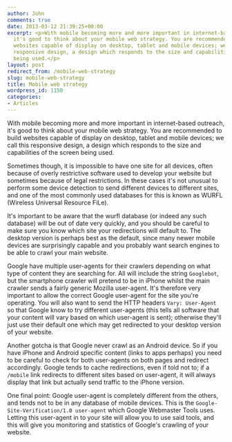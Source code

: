 ```yaml
---
author: John
comments: true
date: 2013-03-12 21:39:25+00:00
excerpt: <p>With mobile becoming more and more important in internet-based outreach,
  it's good to think about your mobile web strategy. You are recommended to build
  websites capable of display on desktop, tablet and mobile devices; we call this
  responsive design, a design which responds to the size and capabilities of the screen
  being used.</p>
layout: post
redirect_from: /mobile-web-strategy
slug: mobile-web-strategy
title: Mobile web strategy
wordpress_id: 1150
categories:
- Articles
---
```


With mobile becoming more and more important in internet-based outreach, it's good to think about your mobile web strategy. You are recommended to build websites capable of display on desktop, tablet and mobile devices; we call this responsive design, a design which responds to the size and capabilities of the screen being used.




Sometimes though, it is impossible to have one site for all devices, often because of overly restrictive software used to develop your website but sometimes because of legal restrictions. In these cases it's not unusual to perform some device detection to send different devices to different sites, and one of the most commonly used databases for this is known as WURFL (Wireless Universal Resource FiLe).




It's important to be aware that the wurfl database (or indeed any such database) will be out of date very quickly, and you should be careful to make sure you know which site your redirections will default to. The desktop version is perhaps best as the default, since many newer mobile devices are surprisingly capable and you probably want search engines to be able to crawl your main website.




Google have multiple user-agents for their crawlers depending on what type of content they are searching for. All will include the string `Googlebot`, but the smartphone crawler will pretend to be in iPhone whilst the main crawler sends a fairly generic Mozilla user-agent. It's therefore very important to allow the correct Google user-agent for the site you're operating. You will also want to send the HTTP headers `Vary: User-Agent` so that Google know to try different user-agents (this tells all software that your content will vary based on which user-agent is sent); otherwise they'll just use their default one which may get redirected to your desktop version of your website.




Another gotcha is that Google never crawl as an Android device. So if you have iPhone and Android specific content (links to apps perhaps) you need to be careful to check for both user-agents on both pages and redirect accordingly. Google tends to cache redirections, even if told not to; if a `/mobile` link redirects to different sites based on user-agent, it will always display that link but actually send traffic to the iPhone version.




One final point: Google user-agent is completely different from the others, and tends not to be in any database of mobile devices. This is the `Google-Site-Verification/1.0 user-agent` which Google Webmaster Tools uses. Letting this user-agent in to your site will allow you to use said tools, and this will give you monitoring and statistics of Google's crawling of your website.

